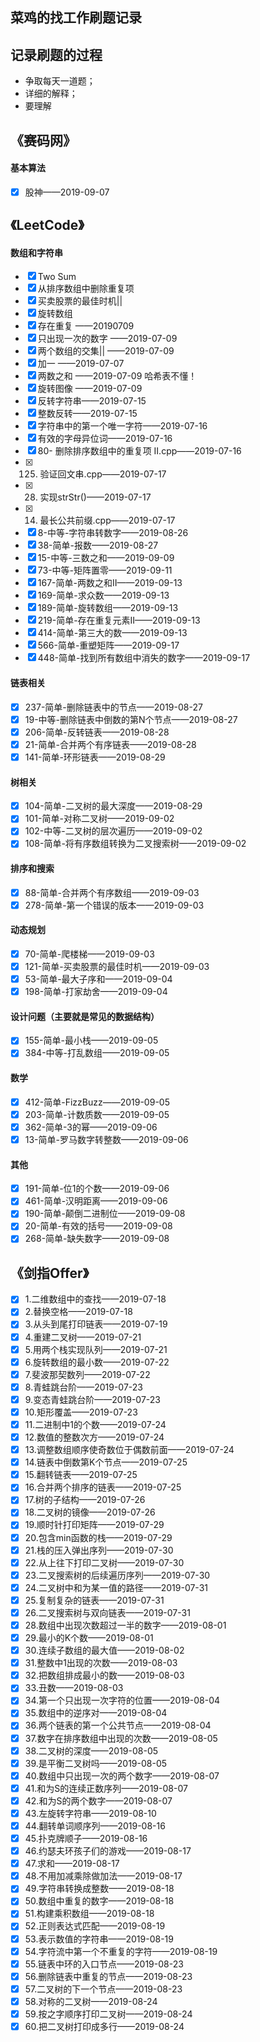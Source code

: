 ## 菜鸡的找工作刷题记录

## 记录刷题的过程
- 争取每天一道题；
- 详细的解释；
- 要理解

## 《赛码网》

#### 基本算法
- [x] 股神——2019-09-07

## 《LeetCode》

#### 数组和字符串
- [x] Two Sum
- [x] 从排序数组中删除重复项
- [x] 买卖股票的最佳时机||
- [x] 旋转数组
- [x] 存在重复 ——20190709
- [x] 只出现一次的数字 ——2019-07-09
- [x] 两个数组的交集|| ——2019-07-09
- [x] 加一  ——2019-07-07
- [x] 两数之和 ——2019-07-09
哈希表不懂！
- [x] 旋转图像 ——2019-07-09
- [x] 反转字符串——2019-07-15
- [x] 整数反转——2019-07-15
- [x] 字符串中的第一个唯一字符——2019-07-16
- [x] 有效的字母异位词——2019-07-16
- [x] 80- 删除排序数组中的重复项 II.cpp——2019-07-16
- [x] 125. 验证回文串.cpp——2019-07-17
- [x] 28. 实现strStr()——2019-07-17
- [x] 14. 最长公共前缀.cpp——2019-07-17
- [x] 8-中等-字符串转数字——2019-08-26
- [x] 38-简单-报数——2019-08-27
- [x] 15-中等-三数之和——2019-09-09
- [x] 73-中等-矩阵置零——2019-09-11
- [x] 167-简单-两数之和II——2019-09-13
- [x] 169-简单-求众数——2019-09-13
- [x] 189-简单-旋转数组——2019-09-13
- [x] 219-简单-存在重复元素II——2019-09-13
- [x] 414-简单-第三大的数——2019-09-13
- [x] 566-简单-重塑矩阵——2019-09-17
- [x] 448-简单-找到所有数组中消失的数字——2019-09-17
#### 链表相关
- [x] 237-简单-删除链表中的节点——2019-08-27
- [x] 19-中等-删除链表中倒数的第N个节点——2019-08-27
- [x] 206-简单-反转链表——2019-08-28
- [x] 21-简单-合并两个有序链表——2019-08-28
- [x] 141-简单-环形链表——2019-08-29
#### 树相关
- [x] 104-简单-二叉树的最大深度——2019-08-29
- [x] 101-简单-对称二叉树——2019-09-02
- [x] 102-中等-二叉树的层次遍历——2019-09-02
- [x] 108-简单-将有序数组转换为二叉搜索树——2019-09-02
#### 排序和搜索
- [x] 88-简单-合并两个有序数组——2019-09-03
- [x] 278-简单-第一个错误的版本——2019-09-03

#### 动态规划
- [x] 70-简单-爬楼梯——2019-09-03
- [x] 121-简单-买卖股票的最佳时机——2019-09-03
- [x] 53-简单-最大子序和——2019-09-04
- [x] 198-简单-打家劫舍——2019-09-04

#### 设计问题（主要就是常见的数据结构）
- [x] 155-简单-最小栈——2019-09-05
- [x] 384-中等-打乱数组——2019-09-05

#### 数学
- [x] 412-简单-FizzBuzz——2019-09-05
- [x] 203-简单-计数质数——2019-09-05
- [x] 362-简单-3的幂——2019-09-06
- [x] 13-简单-罗马数字转整数——2019-09-06

#### 其他
- [x] 191-简单-位1的个数——2019-09-06
- [x] 461-简单-汉明距离——2019-09-06
- [x] 190-简单-颠倒二进制位——2019-09-08
- [x] 20-简单-有效的括号——2019-09-08
- [x] 268-简单-缺失数字——2019-09-08
## 《剑指Offer》
- [x] 1.二维数组中的查找——2019-07-18
- [x] 2.替换空格——2019-07-18
- [x] 3.从头到尾打印链表——2019-07-19
- [x] 4.重建二叉树——2019-07-21
- [x] 5.用两个栈实现队列——2019-07-21
- [x] 6.旋转数组的最小数——2019-07-22
- [x] 7.斐波那契数列——2019-07-22
- [x] 8.青蛙跳台阶——2019-07-23
- [x] 9.变态青蛙跳台阶——2019-07-23
- [x] 10.矩形覆盖——2019-07-23
- [x] 11.二进制中1的个数——2019-07-24
- [x] 12.数值的整数次方——2019-07-24
- [x] 13.调整数组顺序使奇数位于偶数前面——2019-07-24
- [x] 14.链表中倒数第K个节点——2019-07-25
- [x] 15.翻转链表——2019-07-25
- [x] 16.合并两个排序的链表——2019-07-25
- [x] 17.树的子结构——2019-07-26
- [x] 18.二叉树的镜像——2019-07-26 
- [x] 19.顺时针打印矩阵——2019-07-29
- [x] 20.包含min函数的栈——2019-07-29
- [x] 21.栈的压入弹出序列——2019-07-30
- [x] 22.从上往下打印二叉树——2019-07-30
- [x] 23.二叉搜索树的后续遍历序列——2019-07-30
- [x] 24.二叉树中和为某一值的路径——2019-07-31
- [x] 25.复制复杂的链表——2019-07-31
- [x] 26.二叉搜索树与双向链表——2019-07-31
- [x] 28.数组中出现次数超过一半的数字——2019-08-01
- [x] 29.最小的K个数——2019-08-01
- [x] 30.连续子数组的最大值——2019-08-02
- [x] 31.整数中1出现的次数——2019-08-03
- [x] 32.把数组排成最小的数——2019-08-03
- [x] 33.丑数——2019-08-03
- [x] 34.第一个只出现一次字符的位置——2019-08-04
- [x] 35.数组中的逆序对——2019-08-04
- [x] 36.两个链表的第一个公共节点——2019-08-04
- [x] 37.数字在排序数组中出现的次数——2019-08-05
- [x] 38.二叉树的深度——2019-08-05
- [x] 39.是平衡二叉树吗——2019-08-05
- [x] 40.数组中只出现一次的两个数字——2019-08-07
- [x] 41.和为S的连续正数序列——2019-08-07
- [x] 42.和为S的两个数字——2019-08-07
- [x] 43.左旋转字符串——2019-08-10
- [x] 44.翻转单词顺序列——2019-08-16
- [x] 45.扑克牌顺子——2019-08-16
- [x] 46.约瑟夫环孩子们的游戏——2019-08-17
- [x] 47.求和——2019-08-17
- [x] 48.不用加减乘除做加法——2019-08-17
- [x] 49.字符串转换成整数——2019-08-18
- [x] 50.数组中重复的数字——2019-08-18
- [x] 51.构建乘积数组——2019-08-18
- [x] 52.正则表达式匹配——2019-08-19
- [x] 53.表示数值的字符串——2019-08-19
- [x] 54.字符流中第一个不重复的字符——2019-08-19
- [x] 55.链表中环的入口节点——2019-08-23
- [x] 56.删除链表中重复的节点——2019-08-23
- [x] 57.二叉树的下一个节点——2019-08-23
- [x] 58.对称的二叉树——2019-08-24
- [x] 59.按之字顺序打印二叉树——2019-08-24
- [x] 60.把二叉树打印成多行——2019-08-24
